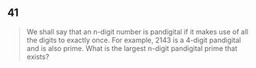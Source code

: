 ## 41

> We shall say that an n-digit number is pandigital if it makes use of all the digits to exactly once. For example, 2143 is a
4-digit pandigital and is also prime.
What is the largest n-digit pandigital prime that exists?
